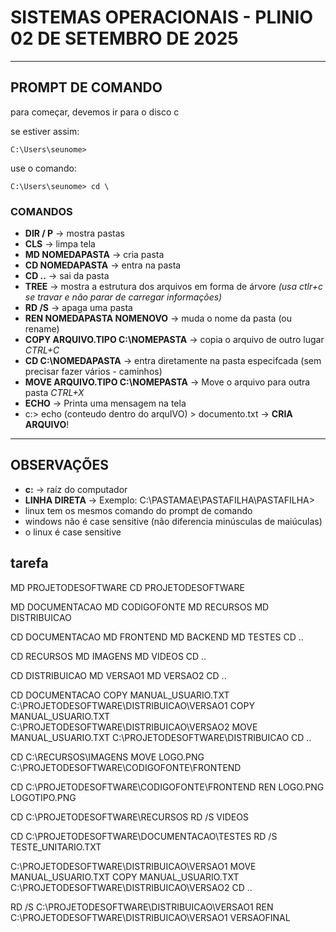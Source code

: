 # SISTEMAS OPERACIONAIS - PLINIO 02 DE SETEMBRO DE 2025 
---

## PROMPT DE COMANDO

para começar, devemos ir para o disco c

se estiver assim:
~~~
C:\Users\seunome>
~~~
use o comando:
~~~
C:\Users\seunome> cd \
~~~

### COMANDOS
- **DIR / P** -> mostra pastas
- **CLS** -> limpa tela
- **MD NOMEDAPASTA** -> cria pasta
- **CD NOMEDAPASTA** -> entra na pasta
- **CD ..** -> sai da pasta
- **TREE** ->  mostra a estrutura dos arquivos em forma de árvore
 _(usa ctlr+c se travar e não parar de carregar informações)_
- **RD /S** -> apaga uma pasta
- **REN NOMEDAPASTA NOMENOVO** -> muda o nome da pasta (ou rename)
- **COPY ARQUIVO.TIPO C:\NOMEPASTA** -> copia o arquivo de outro lugar _CTRL+C_
- **CD C:\NOMEDAPASTA** -> entra diretamente na pasta especifcada (sem precisar fazer vários - caminhos)
- **MOVE ARQUIVO.TIPO C:\NOMEPASTA** -> Move o arquivo para outra pasta _CTRL+X_
- **ECHO** -> Printa uma mensagem na tela
- c:\> echo (conteudo dentro do arquIVO) > documento.txt  -> **CRIA ARQUIVO**!


---

## OBSERVAÇÕES
- **c:** -> raíz do computador
- **LINHA DIRETA** -> Exemplo: C:\PASTAMAE\PASTAFILHA\PASTAFILHA> 
- linux tem os mesmos comando do prompt de comando
- windows não é case sensitive (não diferencia minúsculas de maiúculas) 
- o linux é case sensitive

## tarefa
MD PROJETODESOFTWARE
CD PROJETODESOFTWARE

MD DOCUMENTACAO
MD CODIGOFONTE
MD RECURSOS
MD DISTRIBUICAO

CD DOCUMENTACAO
MD FRONTEND
MD BACKEND
MD TESTES
CD ..

CD RECURSOS
MD IMAGENS 
MD VIDEOS
CD ..

CD DISTRIBUICAO
MD VERSAO1
MD VERSAO2
CD ..

CD DOCUMENTACAO
COPY MANUAL_USUARIO.TXT C:\PROJETODESOFTWARE\DISTRIBUICAO\VERSAO1
COPY MANUAL_USUARIO.TXT C:\PROJETODESOFTWARE\DISTRIBUICAO\VERSAO2
MOVE MANUAL_USUARIO.TXT C:\PROJETODESOFTWARE\DISTRIBUICAO
CD ..

CD C:\RECURSOS\IMAGENS
MOVE LOGO.PNG C:\PROJETODESOFTWARE\CODIGOFONTE\FRONTEND

CD C:\PROJETODESOFTWARE\CODIGOFONTE\FRONTEND
REN LOGO.PNG LOGOTIPO.PNG

CD C:\PROJETODESOFTWARE\RECURSOS
RD /S VIDEOS

CD C:\PROJETODESOFTWARE\DOCUMENTACAO\TESTES
RD /S TESTE_UNITARIO.TXT 

C:\PROJETODESOFTWARE\DISTRIBUICAO\VERSAO1
MOVE MANUAL_USUARIO.TXT COPY MANUAL_USUARIO.TXT C:\PROJETODESOFTWARE\DISTRIBUICAO\VERSAO2
CD ..

RD /S C:\PROJETODESOFTWARE\DISTRIBUICAO\VERSAO1
REN C:\PROJETODESOFTWARE\DISTRIBUICAO\VERSAO1 VERSAOFINAL











